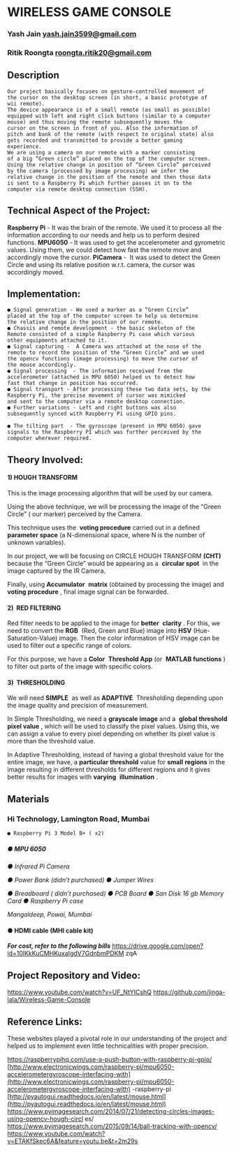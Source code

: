 # WIRELESS GAME CONSOLE

### Yash Jain           yash.jain3599@gmail.com
### Ritik Roongta       roongta.ritik20@gmail.com

## Description

```
Our​ project basically focuses on gesture-controlled movement of
the cursor on the desktop screen (in short, a basic prototype of
wii remote).
The device appearance is of a small remote (as small as possible)
equipped with left and right click buttons (similar to a computer
mouse) and thus moving the remote subsequently moves the
cursor on the screen in front of you. Also the information of
pitch and bank of the remote (with respect to original state) also
gets recorded and transmitted to provide a better gaming
experience.
We are using a camera on our remote with a marker consisting
of a big “Green circle” placed on the top of the computer screen.
Using the relative change in position of “Green Circle” perceived
by the camera (processed by image processing) we infer the
relative change in the position of the remote and then those data
is sent to a Raspberry Pi which further passes it on to the
computer via remote desktop connection (SSH).
```

## Technical Aspect of the Project:

**Raspberry Pi** - It was the brain of the remote. We used it to process
all the information according to our needs and help us to perform
desired functions.
**MPU6050** - It was used to get the accelerometer and gyrometric
values. Using them, we could detect how fast the remote move and
accordingly move the cursor.
**PiCamera** - ​ It was used to detect the Green Circle and using its
relative position w.r.t. camera, the cursor was accordingly moved.

## Implementation:

```
● Signal generation - We used a marker as a “Green Circle”
placed at the top of the computer screen to help us determine
the relative change in the position of our remote.
● Chassis and remote development - the basic skeleton of the
Remote consisted of a simple Raspberry Pi case which various
other equipments attached to it.
● Signal capturing - ​ A Camera was attached at the nose of the
remote to record the position of the “Green Circle” and we used
the opencv functions (image processing) to move the cursor of
the mouse accordingly.
● Signal processing ​ - The​ information received from the
accelerometer (attached in MPU 6050) helped us to detect how
fast that change in position has occurred.
● Signal transport - ​After processing these two data sets, by the
Raspberry Pi, the precise movement of cursor was mimicked
and sent to the computer via a remote desktop connection.
● Further variations - Left and right buttons was also
subsequently synced with Raspberry Pi using GPIO pins.
```

```
● The tilting part ​ - The gyroscope (present in MPU 6050) gave
signals to the Raspberry PI which was further perceived by the
computer wherever required.
```
## Theory Involved:

#### 1) HOUGH TRANSFORM

This is the image processing algorithm that will be used by our
camera.

Using the above technique, we will be processing the image of the
“Green Circle” ( our marker) perceived by the Camera.

This technique uses the ​ **voting procedure** carried out in a defined
**parameter space** (a N-dimensional space, where N is the number of
unknown variables).

In our project, we will be focusing on CIRCLE HOUGH TRANSFORM
**(CHT)** because the “Green Circle” would be appearing as a ​ **circular
spot** ​ in the image captured by the IR Camera.

Finally, using **Accumulator** ​ **matrix** (obtained by processing the
image) and ​ **voting procedure** ​, final image signal can be forwarded.

#### 2) ​ RED FILTERING

Red filter needs to be applied to the image for **better** ​ **clarity** ​. For this,
we need to convert the **RGB** ​ (Red,​ Green and Blue) image​ into ​ **HSV**
(Hue-Saturation-Value) ​image. Then the color information of HSV
image can be used to filter out a specific range of colors.

For this purpose, we have a **Color** ​ **Threshold App** (or ​ **MATLAB
functions** ​) to filter out parts of the image with specific colors.


#### 3) ​ THRESHOLDING

We will need **SIMPLE** ​ as well as **ADAPTIVE** ​ Thresholding depending
upon the image quality and precision of measurement.

In Simple Thresholding, we need a **grayscale** ​ **image** and a ​ **global
threshold pixel value** ​, which will be used to​ classify the pixel values.
Using this, we can assign a value to every pixel depending on whether
its pixel value is more than the threshold value.

In Adaptive Thresholding, instead of having a global threshold value
for the entire image, we have, a **particular** ​ **threshold** value for **small** ​
**regions** in the image resulting in different thresholds for different
regions and it gives better results for images with **varying** ​
**illumination** ​.


## Materials

### Hi Technology, Lamington Road, Mumbai

```
● Raspberry Pi 3 Model B+ ( x2)
```
##### ● MPU 6050


_● Infrared Pi Camera_

_● Power Bank (didn’t purchased)
● Jumper Wires_

_● Breadboard ( didn’t purchased)
● PCB Board
● San Disk 16 gb Memory Card
● Raspberry Pi case_


_Mangaldeep, Powai, Mumbai_

#### ● HDMI cable (MHI cable kit)

**_For cost, refer to the following bills_**
https://drive.google.com/open?id=10lKkKuCMHKuxaIgdV7GdnbmPDKM
zqA


## Project Repository and Video:

​https://www.youtube.com/watch?v=UF_NtYICshQ
https://github.com/jinga-lala/Wireless-Game-Console

## Reference Links:

These websites played a pivotal role in our understanding of the
project and helped us to implement even little technicalities with
proper precision.

https://raspberrypihq.com/use-a-push-button-with-raspberry-pi-gpio/
[http://www.electronicwings.com/raspberry-pi/mpu6050-accelerometergyroscope-interfacing-with](http://www.electronicwings.com/raspberry-pi/mpu6050-accelerometergyroscope-interfacing-with)
-raspberry-pi
[http://pyautogui.readthedocs.io/en/latest/mouse.html](http://pyautogui.readthedocs.io/en/latest/mouse.html)
https://www.pyimagesearch.com/2014/07/21/detecting-circles-images-using-opencv-hough-circl
es/
https://www.pyimagesearch.com/2015/09/14/ball-tracking-with-opencv/
https://www.youtube.com/watch?v=ETAKfSkec6A&feature=youtu.be&t=2m29s



